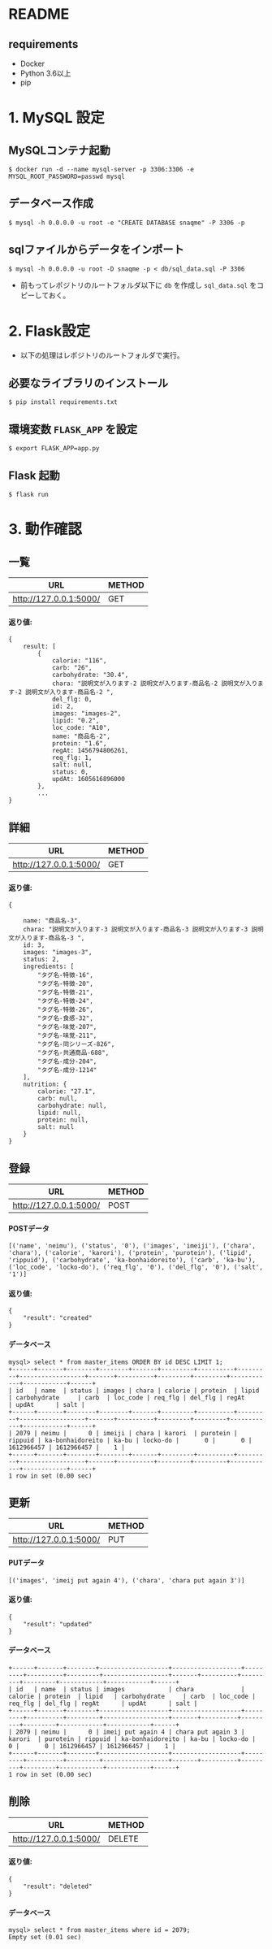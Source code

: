 #  README
## requirements
- Docker
- Python 3.6以上
- pip

# 1. MySQL 設定
## MySQLコンテナ起動
```
$ docker run -d --name mysql-server -p 3306:3306 -e MYSQL_ROOT_PASSWORD=passwd mysql
```

## データベース作成
```
$ mysql -h 0.0.0.0 -u root -e "CREATE DATABASE snaqme" -P 3306 -p
```

## sqlファイルからデータをインポート
```
$ mysql -h 0.0.0.0 -u root -D snaqme -p < db/sql_data.sql -P 3306
```
* 前もってレポジトリのルートフォルダ以下に `db` を作成し `sql_data.sql` をコピーしておく。

# 2. Flask設定 
* 以下の処理はレポジトリのルートフォルダで実行。
## 必要なライブラリのインストール
```
$ pip install requirements.txt 
```

## 環境変数 `FLASK_APP` を設定
```
$ export FLASK_APP=app.py
```

## Flask 起動
```
$ flask run
```

# 3. 動作確認
## 一覧
|URL|METHOD|
|---|------|
|http://127.0.0.1:5000/|GET|

#### 返り値:
```
{
    result: [
        {
            calorie: "116",
            carb: "26",
            carbohydrate: "30.4",
            chara: "説明文が入ります-2 説明文が入ります-商品名-2 説明文が入ります-2 説明文が入ります-商品名-2 ",
            del_flg: 0,
            id: 2,
            images: "images-2",
            lipid: "0.2",
            loc_code: "A10",
            name: "商品名-2",
            protein: "1.6",
            regAt: 1456794806261,
            req_flg: 1,
            salt: null,
            status: 0,
            updAt: 1605616896000
        },
        ...
}
```

## 詳細
|URL|METHOD|
|---|------|
|http://127.0.0.1:5000/<ID>|GET|

#### 返り値:
```
{
    
    name: "商品名-3",   
    chara: "説明文が入ります-3 説明文が入ります-商品名-3 説明文が入ります-3 説明文が入ります-商品名-3 ",
    id: 3,
    images: "images-3",
    status: 2,
    ingredients: [
        "タグ名-特徴-16",
        "タグ名-特徴-20",
        "タグ名-特徴-21",
        "タグ名-特徴-24",
        "タグ名-特徴-26",
        "タグ名-食感-32",
        "タグ名-味覚-207",
        "タグ名-味覚-211",
        "タグ名-同シリーズ-826",
        "タグ名-共通商品-688",
        "タグ名-成分-204",
        "タグ名-成分-1214"
    ],
    nutrition: {
        calorie: "27.1",
        carb: null,
        carbohydrate: null,
        lipid: null,
        protein: null,
        salt: null
    }
}
```

## 登録
|URL|METHOD|
|---|------|
|http://127.0.0.1:5000/|POST|

#### POSTデータ
```
[('name', 'neimu'), ('status', '0'), ('images', 'imeiji'), ('chara', 'chara'), ('calorie', 'karori'), ('protein', 'purotein'), ('lipid', 'rippuid'), ('carbohydrate', 'ka-bonhaidoreito'), ('carb', 'ka-bu'), ('loc_code', 'locko-do'), ('req_flg', '0'), ('del_flg', '0'), ('salt', '1')]
```

#### 返り値:
```
{
    "result": "created"
}
```

#### データベース
```
mysql> select * from master_items ORDER BY id DESC LIMIT 1;
+------+-------+--------+--------+-------+---------+----------+---------+------------------+-------+----------+---------+---------+------------+------------+------+
| id   | name  | status | images | chara | calorie | protein  | lipid   | carbohydrate     | carb  | loc_code | req_flg | del_flg | regAt      | updAt      | salt |
+------+-------+--------+--------+-------+---------+----------+---------+------------------+-------+----------+---------+---------+------------+------------+------+
| 2079 | neimu |      0 | imeiji | chara | karori  | purotein | rippuid | ka-bonhaidoreito | ka-bu | locko-do |       0 |       0 | 1612966457 | 1612966457 |    1 |
+------+-------+--------+--------+-------+---------+----------+---------+------------------+-------+----------+---------+---------+------------+------------+------+
1 row in set (0.00 sec)
```

## 更新
|URL|METHOD|
|---|------|
|http://127.0.0.1:5000/<ID>|PUT|

#### PUTデータ
```
[('images', 'imeij put again 4'), ('chara', 'chara put again 3')]
```

#### 返り値:
```
{
    "result": "updated"
}
```

#### データベース
```mysql> select * from master_items where id = 2079;
+------+-------+--------+-------------------+-------------------+---------+----------+---------+------------------+-------+----------+---------+---------+------------+------------+------+
| id   | name  | status | images            | chara             | calorie | protein  | lipid   | carbohydrate     | carb  | loc_code | req_flg | del_flg | regAt      | updAt      | salt |
+------+-------+--------+-------------------+-------------------+---------+----------+---------+------------------+-------+----------+---------+---------+------------+------------+------+
| 2079 | neimu |      0 | imeij put again 4 | chara put again 3 | karori  | purotein | rippuid | ka-bonhaidoreito | ka-bu | locko-do |       0 |       0 | 1612966457 | 1612966457 |    1 |
+------+-------+--------+-------------------+-------------------+---------+----------+---------+------------------+-------+----------+---------+---------+------------+------------+------+
1 row in set (0.00 sec)
```



## 削除
|URL|METHOD|
|---|------|
|http://127.0.0.1:5000/<ID>|DELETE|

#### 返り値:
```
{
    "result": "deleted"
}
```

####  データベース
```
mysql> select * from master_items where id = 2079;
Empty set (0.01 sec)
```